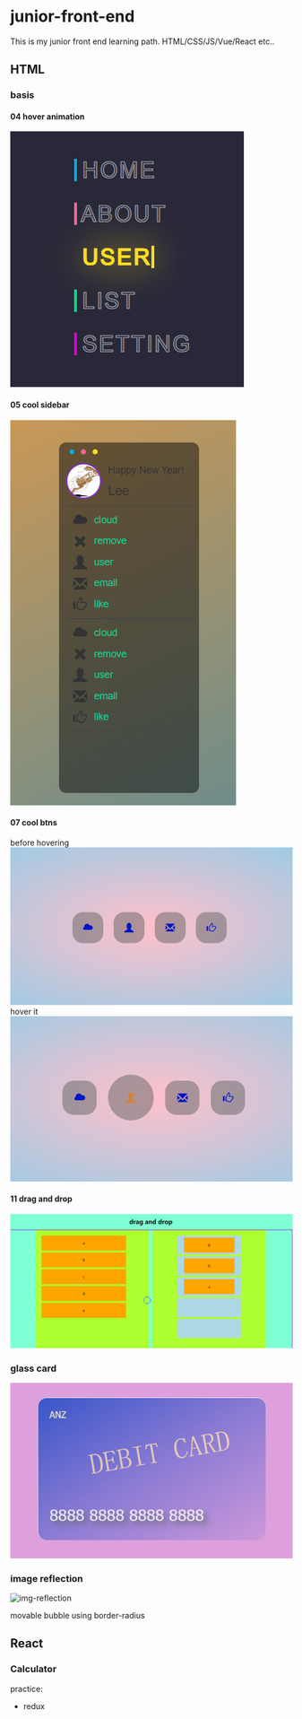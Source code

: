 # junior-front-end
This is my junior front end learning path. HTML/CSS/JS/Vue/React etc..

## HTML

### basis
#### 04 hover animation
![cool-hover-effect](/assets/hover-animation.png)
#### 05 cool sidebar
![bool-sidebar](/assets/cool-sidebar.png)

#### 07 cool btns
before hovering
![btns](/assets/hover-btns.png)
hover it
![hover-btns](/assets/hovered.png)
#### 11 drag and drop
![dnd](/assets/dragdrop.png)
### glass card
![glass-card](/assets/glass-card.PNG)

### image reflection
![img-reflection](https://github.com/zhengmianmian/junior-front-end/assets/61965934/95e131b6-9b66-4833-8942-17b0af7267ca)

movable bubble using border-radius

## React
### Calculator
practice:
 - redux

